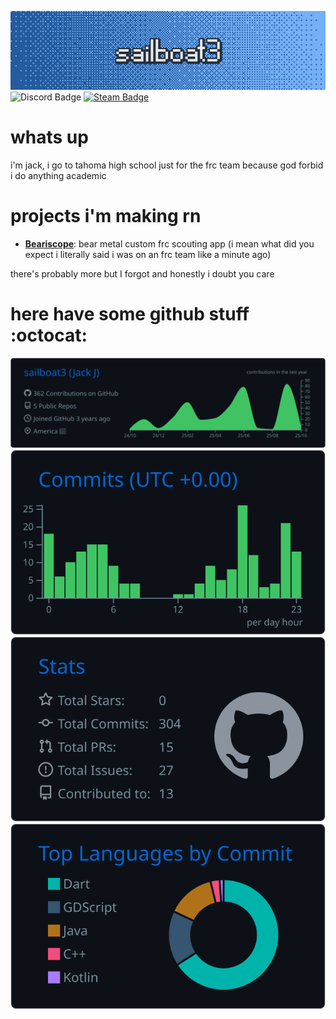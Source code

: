 ![Banner](assets/banner.png)
![Discord Badge](https://img.shields.io/badge/%40sailboat3-%235865F2?logo=discord&logoColor=white) [![Steam Badge](https://img.shields.io/badge/%40sailboat3-%231B2838?logo=steam&logoColor=white)](https://steamcommunity.com/id/sailboat3/)

# whats up
i'm jack, i go to tahoma high school just for the frc team because god forbid i do anything academic

# projects i'm making rn
- **[Beariscope](https://github.com/betterbearmetalcode/beariscope)**: bear metal custom frc scouting app (i mean what did you expect i literally said i was on an frc team like a minute ago)

there's probably more but I forgot and honestly i doubt you care

# here have some github stuff :octocat:

[![](https://raw.githubusercontent.com/sailboat3/sailboat3/main/profile-summary-card-output/github_dark/0-profile-details.svg)](https://github.com/vn7n24fzkq/github-profile-summary-cards) [![](https://raw.githubusercontent.com/sailboat3/sailboat3/main/profile-summary-card-output/github_dark/4-productive-time.svg)](https://github.com/vn7n24fzkq/github-profile-summary-cards) [![](https://raw.githubusercontent.com/sailboat3/sailboat3/main/profile-summary-card-output/github_dark/3-stats.svg)](https://github.com/vn7n24fzkq/github-profile-summary-cards) [![](https://raw.githubusercontent.com/sailboat3/sailboat3/main/profile-summary-card-output/github_dark/2-most-commit-language.svg)](https://github.com/vn7n24fzkq/github-profile-summary-cards)
